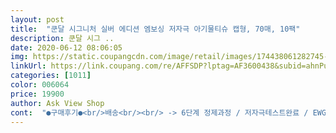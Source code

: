 ```yaml
---
layout: post 
title:  "쿤달 시그니처 실버 에디션 엠보싱 저자극 아기물티슈 캡형, 70매, 10팩" 
description: 쿤달 시그 ..
date: 2020-06-12 08:06:05 
img: https://static.coupangcdn.com/image/retail/images/174438061282745-9e93cfb2-9511-48d3-8651-31dc4edc6d80.jpg 
linkUrl: https://link.coupang.com/re/AFFSDP?lptag=AF3600438&subid=ahnPublicAsk&pageKey=1362063130&itemId=2393452888&vendorItemId=70388752544&traceid=V0-113-2c48ab63cf253ac7 
categories: [1011] 
color: 006064 
price: 19900 
author: Ask View Shop 
cont:  "●구매후기●<br/>배송<br/><br/> -> 6단계 정제과정 / 저자극테스트완료 / EWG그린등급<br/><br/> -> 증착필름포장 / 인터폴더시스템<br/><br/> -> 프리미엄평량 70gsm / 적당한물기 / 엠보싱원단 / 부드러움<br/>1개 700원하는 급처물티슈만 쓰다가 이거 쓰니 완전 달라달라네요<br/>6단계 정제과정을 거친 초순수필터시스템으로 가장 중요한 정제수는 안심이고, 나머지 기타 추출물들도 ewg그린등급! 그리고 저자극테스트완료로 안심하고 사용할수있어요<br/>☑  쿤달 시그니처 실버 에디션 엠보싱 물티슈 캡형<br/>☑ 가격 19900원<br/>☑ 용량 441g (70매 x 10팩)<br/>✔ 두께, 물기, 재질<br/>✔ 전성분<br/>✔ 편의성, 소모성<br/>구매동기<br/>총평<br/>그냥 뭉티기로 여러장 뽑아버리는 경우가 많은데<br/>그래도 혼자 쓰는거라 나름 오랫동안 사용할 수 있을 듯???<br/>그래서 그냥 아무생각없이 쿤달이라는 믿고 보는 브랜드라 써봤죠<br/>그리고 뭉티기로 안뽑히고 한장씩만 뽑히는게 아주 좋음... <br/><br/>근데 워낙 두껍다보니 그런게 전혀 없습니다<br/>두껍다고 적혀있기는 하지만<br/>두께가 진짜 700원짜리 물티슈 5장은 겹쳐 놓은 듯한 두께에요.<br/><br/>디자인도 고급진 은색이 아주 반짝반짝거리는게<br/>로켓배송으로 주문했어요<br/>리얼 이거 1장이면 1인 식탁 마무리는 끝남... <br/><br/>만약 자취하는 분들,아기 키우시는 분, 물티슈 필요하신 분들 완전 슈퍼 초 강추합니다<br/>물티슈 뽑을 때 한 장만 뽑으려고 하다가도<br/>물티슈 어느용도로 사용하든 일단 한장씩 톡톡 잘 뽑히는게 중요하잖아요 여러장 우르르나오면 손으로 만진건데 다시 넣어놓기도 그렇고 쿤달물티슈는 인터폴더 시스템으로 마지막 한장사용할때까지 한번에 한장씩 뽑혀서 위생적으로 사용할 수 있어요 여러장 뽑혀서 낭비하는것도 막아주니 아깝게 버릴일도없고 좋네요!!<br/>물티슈 한장한장 촉촉하고 그렇다고 꽉쥐었을때 물이 흥건할정도로 많지도 않고 물기 딱 적당합니다.<br/> 원단은 도톰하고 엠보싱이있고 부들부들해서 피부 닦을때도 자극이 없는거같아요 두께감있고 크기가 작지 않아서 1장만으로도 충분해요!<br/>물티슈는 어떤목적으로 쓰는지 정해놓고 구매하는걸 정하는게 좋죠 일단 저는 피부에 써도 문제 없고 청소할때도 사용하는 용도 등 다용도로 쓰려구 구매했는데요 아무래도 얇으면 여러장 뽑아써야하고 실밥같은게 풀려서 피부에쓰면 자극도 있고 해서 부드럽고 도톰한 물티슈를 선택하게됬는데 정말 좋습니다!<br/>물티슈도 있길래 언젠가 사봐야지 하는데 자취방에 마침 다 떨어진겁니다<br/>뭐랄까,, 정말 명품 물티슈입니다<br/>박스 받자마자 깜짝 놀람<br/>사용할 때 쓰고 창틀 닦아봤는데 닦을때, 얇은 물티슈를 그거 뚫고 자기 손 더러워지는 거 아시죠?<br/>사장님 항상 감사드리고, 사업 번창하세용!! 좋은 제품 마니마니 만들어주세요!!<br/>세련스트 물티슈!<br/>싸구려 저렴하기만 한 물티슈와는 비교가 안됩니다<br/>쓰면서도 기분이 좋네<br/>아니 왤케 두꺼운지 ㅋㅋㅋㅋ<br/>아주 두껍고 아주 부드럽고 고급짐 ㅋㅋㅋ<br/>어디에도 잘 어울립니다!<br/>여튼 약간 고급? 프리미엄? 느낌의 물티슈는 처음 써보는데<br/>올려두고 아주 숨쉬듯이 사용하는 중임 ㅋㅋㅋ<br/>완전 세련 느낌의 물티슈 ㅋㅋㅋㅋ<br/>은색이 반짝반짝 거려서 제가 사진 찍은 테이블 위에 두어도 조잡한 느낌 안나지 않나요?ㅎㅎ<br/>이거는 한 장씩만 슉슉 나오니 아주 마음에 듦!!!<br/>이래서 다들 쿠팡쿠팡 하나봄 ㅋㅋ<br/>이래서 물티슈도 좋은걸로 써야하는구나 싶음 ㅋㅋ<br/>이래서 자기가 사용하는 브랜드에 애착이 가나봅니다<br/>이번에 부모님댁에도 한세트 보내드릴 예정 ㅋ<br/>잘 쓸게요<br/>저같이 성격 불 같은 사람들은<br/>저는 몇 장 써보고 진짜 너무 좋아서<br/>저는 화장실, 부엌, 책상 이렇게 3군데에<br/>점심시간쯔음 주문했는데 당일 밤에 바로 도착함... <br/><br/>정말 세련돼 보입니다<br/>정말 쿤달은 실패하지를 않네요<br/>제 방, 거실, 주방, 차 이렇게 놔두고 사용하고 있습니다<br/>제발 한 번만 써보세요 진심 쓰다가 기절합니다 ㅠㅠ<br/>종이? 티슈재질도 두껍고, 사용감도 좋고!<br/>진심으로 제발 한 번만 써보면 알텐데 하는 그런 두께... <br/><br/>진짜 두꺼운 티슈가 70매가 들어있습니다<br/>진짜 두께도 장난아니고 품질 자체가 진짜 기절이니까<br/>진짜 쿤달하면 가성비 하나는 끝장나게 알아줘야 된다고 생각합니다<br/>진짜 한 장 꺼내보고 놀랬음 이렇게 두껍다고.<br/>.<br/>?<br/>진짜 헹주같은 두께의 물티슈임 진심으로... <br/><br/>집에 어디에 내놔도 포장지가 고급스러운 재질이라서<br/>집이나 사무실... <br/> 요즘은 물티슈 없는 삶이 상상이 안갈 정도로 여기저기 배치해두고 쓰는데요 사용하기 좋을거같은 물티슈 찾다가, 피부에 사용해도 자극없을거같고 사용하기 편할거같아서 쿤달물티슈로 구매하게 되었어요<br/>책상 위에 놔두면 물티슈 나 여기있어 이런 느낌임 ㅋㅋ<br/>쿠팡의 슈퍼로켓배송과 쿤달의 미친 가성비의 최강 조합<br/>쿤달 제품만 지금 5개 넘게 쓰고 있다가<br/>특히 아기가 있는 집에는 이미 피부저자극 테스트 진행한 제품이라 믿고 사용하셔도 될겁니다<br/>포장도 물티슈 10개가 박스에 꽉 채워져서 도착하는데 아주 굿!<br/>하 너무너무 맘에 듭니다<br/>하 이게 진짜 물티슈지<br/>후기들 보니까 두껍다 두껍다 하는데<br/>" 
---
```


